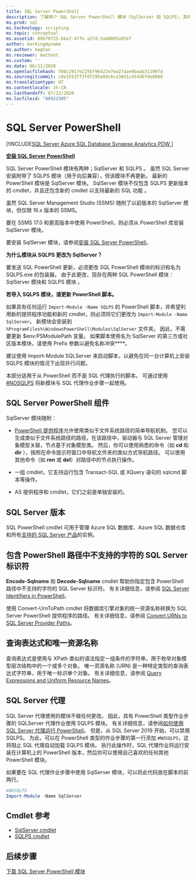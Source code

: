 ```yaml
---
title: SQL Server PowerShell
description: 了解两个 SQL Server PowerShell 模块（SqlServer 和 SQLPS），其中包括 PowerShell 提供程序和 cmdlet。
ms.prod: sql
ms.technology: scripting
ms.topic: conceptual
ms.assetid: 89b70725-bbe7-4ffe-a27d-2a40005a97e7
author: markingmyname
ms.author: maghan
ms.reviewer: matteot
ms.custom: ''
ms.date: 06/11/2020
ms.openlocfilehash: f08c2917e225bf96422e7ea27aae9baab31390fd
ms.sourcegitcommit: c8e1553ff3fdf295e8dc6ce30d1c454d6fde8088
ms.translationtype: HT
ms.contentlocale: zh-CN
ms.lasthandoff: 07/22/2020
ms.locfileid: "86921505"
---
```

# <a name="sql-server-powershell"></a>SQL Server PowerShell

[!INCLUDE[SQL Server Azure SQL Database Synapse Analytics PDW ](../includes/applies-to-version/sql-asdb-asdbmi-asa-pdw.md)]

**[安装 SQL Server PowerShell](download-sql-server-ps-module.md)**

SQL Server PowerShell 模块有两种；SqlServer 和 SQLPS 。 虽然 SQL Server 安装附带了 SQLPS 模块（用于向后兼容），但该模块不再更新。 最新的 PowerShell 模块是 SqlServer 模块。 SqlServer 模块不仅包含 SQLPS 更新版本的 cmdlet，并且还包含新的 cmdlet 以支持最新的 SQL 功能 。  

虽然 SQL Server Management Studio (SSMS) 随附了以前版本的 SqlServer 模块，但仅限 16.x 版本的 SSMS。

要在 SSMS 17.0 和更高版本中使用 PowerShell，则必须从 PowerShell 库安装 SqlServer 模块。

要安装 SqlServer 模块，请参阅[安装 SQL Server PowerShell](download-sql-server-ps-module.md)。

**为什么模块从 SQLPS 更改为 SqlServer？**

要发送 SQL PowerShell 更新，必须更改 SQL PowerShell 模块的标识和名为 SQLPS.exe 的包装器。 由于此更改，现存在两种 SQL PowerShell 模块：SqlServer 模块和 SQLPS 模块 。  

**若导入 SQLPS 模块，请更新 PowerShell 脚本。**

如果具有任何运行 `Import-Module -Name SQLPS` 的 PowerShell 脚本，并希望利用新的提供程序功能和新的 cmdlet，则必须将它们更改为 `Import-Module -Name SqlServer`。 新模块会安装到 `%ProgramFiles%\WindowsPowerShell\Modules\SqlServer` 文件夹。 因此，不需要更新 $env:PSModulePath 变量。 如果脚本使用名为 SqlServer 的第三方或社区版本模块，请使用 Prefix 参数以避免名称冲突****。

建议使用 Import-Module SQLServer 来启动脚本，以避免在同一台计算机上安装 SQLPS 模块的情况下出现并行问题。

本部分适用于从 PowerShell 而不是 SQL 代理执行的脚本。 可通过使用 [#NOSQLPS](#sql-server-agent) 将新模块与 SQL 代理作业步骤一起使用。

## <a name="sql-server-powershell-components"></a>SQL Server PowerShell 组件

SqlServer 模块随附：

- [PowerShell 提供程序](https://docs.microsoft.com/powershell/module/microsoft.powershell.core/about/about_providers)允许使用类似于文件系统路径的简单导航机制。 您可以生成类似于文件系统路径的路径，在该路径中，驱动器与 SQL Server 管理对象模型关联，节点基于对象模型类。 然后，你可以使用熟悉的命令（如 **cd** 和 **dir** ），按照在命令提示符窗口中导航文件夹的类似方式导航路径。 可以使用其他命令（如 **ren** 或 **del**）对路径中的节点执行操作。

- 一组 cmdlet，它支持运行包含 Transact-SQL 或 XQuery 语句的 sqlcmd 脚本等操作。  

- AS 提供程序和 cmdlet，它们之前是单独安装的。

## <a name="sql-server-versions"></a>SQL Server 版本

SQL PowerShell cmdlet 可用于管理 Azure SQL 数据库、Azure SQL 数据仓库和所有[支持的 SQL Server 产品](https://support.microsoft.com/lifecycle/search/1044)的实例。

## <a name="sql-server-identifiers-that-contain-characters-not-supported-in-powershell-paths"></a>包含 PowerShell 路径中不支持的字符的 SQL Server 标识符

**Encode-Sqlname** 和 **Decode-Sqlname** cmdlet 帮助你指定包含 PowerShell 路径中不支持的字符的 SQL Server 标识符。 有关详细信息，请参阅 [SQL Server Identifiers in PowerShell](sql-server-identifiers-in-powershell.md)。

使用 Convert-UrnToPath cmdlet 将数据库引擎对象的统一资源名称转换为 SQL Server PowerShell 提供程序的路径。 有关详细信息，请参阅 [Convert URNs to SQL Server Provider Paths](https://docs.microsoft.com/powershell/module/sqlserver/Convert-UrnToPath)。
  
## <a name="query-expressions-and-unique-resource-names"></a>查询表达式和唯一资源名称  

查询表达式是使用与 XPath 类似的语法指定一组条件的字符串，用于枚举对象模型层次结构中的一个或多个对象。 唯一资源名称 (URN) 是一种特定类型的查询表达式字符串，用于唯一标识单个对象。 有关详细信息，请参阅 [Query Expressions and Uniform Resource Names](query-expressions-and-uniform-resource-names.md)。

## <a name="sql-server-agent"></a>SQL Server 代理

SQL Server 代理使用的模块不做任何更改。 因此，具有 PowerShell 类型作业步骤的 SQLServer 代理作业使用 SQLPS 模块。 有关详细信息，请参阅[如何使用 SQL Server 代理运行 PowerShell](run-windows-powershell-steps-in-sql-server-agent.md)。 但是，从 SQL Server 2019 开始，可以禁用 SQLPS。 为此，可以在 PowerShell 类型的作业步骤的第一行添加 `#NOSQLPS`，这将阻止 SQL 代理自动加载 SQLPS 模块。 执行此操作时，SQL 代理作业将运行安装在计算机上的 PowerShell 版本，然后你可以使用自己喜欢的任何其他 PowerShell 模块。

如果要在 SQL 代理作业步骤中使用 SqlServer 模块，可以将此代码放在脚本的前两行。

```powershell
#NOSQLPS
Import-Module -Name SqlServer
```

## <a name="cmdlet-reference"></a>Cmdlet 参考

- [SqlServer cmdlet](https://docs.microsoft.com/powershell/module/sqlserver)
- [SQLPS cmdlet](https://docs.microsoft.com/powershell/module/sqlps)

## <a name="next-steps"></a>后续步骤

[下载 SQL Server PowerShell 模块](download-sql-server-ps-module.md)
